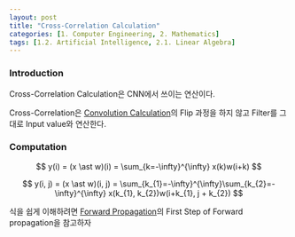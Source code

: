 ```yaml
---
layout: post 
title: "Cross-Correlation Calculation"
categories: [1. Computer Engineering, 2. Mathematics]
tags: [1.2. Artificial Intelligence, 2.1. Linear Algebra]
---
```


### Introduction

Cross-Correlation Calculation은 CNN에서 쓰이는 연산이다.

Cross-Correlation은 [Convolution Calculation](https://maizer2.github.io/2.%20mathematics/2022/05/19/Convolution-Calculation.html)의 Flip 과정을 하지 않고 Filter를 그대로 Input value와 연산한다.

### Computation

$$ y(i) = (x \ast w)(i) = \sum_{k=-\infty}^{\infty} x(k)w(i+k) $$

$$ y(i, j) = (x \ast w)(i, j) = \sum_{k_{1}=-\infty}^{\infty}\sum_{k_{2}=-\infty}^{\infty} x(k_{1}, k_{2})w(i+k_{1}, j + k_{2}) $$


식을 쉽게 이해하려면 [Forward Propagation](https://maizer2.github.io/1.%20computer%20engineering/2022/05/17/Forward-Propagation.html)의 First Step of Forward propagation을 참고하자
